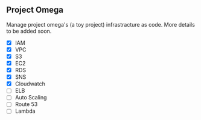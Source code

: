 ## Project Omega

Manage project omega's (a toy project) infrastracture as code. More details to be added soon.

- [x] IAM
- [x] VPC
- [x] S3
- [x] EC2
- [x] RDS
- [x] SNS
- [x] Cloudwatch
- [ ] ELB
- [ ] Auto Scaling
- [ ] Route 53
- [ ] Lambda
